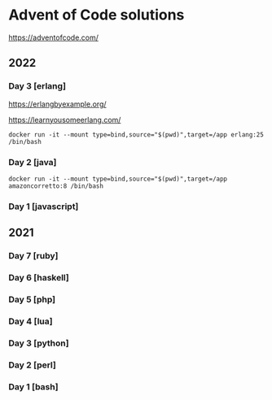 # Advent of Code solutions

https://adventofcode.com/

## 2022

### Day 3 [erlang]

https://erlangbyexample.org/

https://learnyousomeerlang.com/

    docker run -it --mount type=bind,source="$(pwd)",target=/app erlang:25 /bin/bash

### Day 2 [java]

    docker run -it --mount type=bind,source="$(pwd)",target=/app amazoncorretto:8 /bin/bash

### Day 1 [javascript]

## 2021

### Day 7 [ruby]

### Day 6 [haskell]

### Day 5 [php]

### Day 4 [lua]

### Day 3 [python]

### Day 2 [perl]

### Day 1 [bash]
